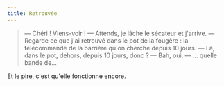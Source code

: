 ```yaml
---
title: Retrouvée
---
```


> — Chéri ! Viens-voir !
> — Attends, je lâche le sécateur et j'arrive.
> — Regarde ce que j'ai retrouvé dans le pot de la fougère : la télécommande de la barrière qu'on cherche depuis 10 jours.
> — Là, dans le pot, dehors, depuis 10 jours, donc ?
> — Bah, oui.
> — ... quelle bande de...

Et le pire, c'est qu'elle fonctionne encore.
